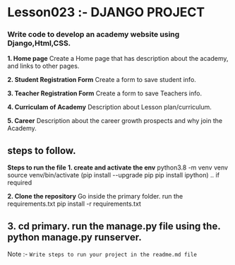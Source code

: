 # Lesson023 :- DJANGO PROJECT

### Write code to develop an academy website using Django,Html,CSS.

**1. Home page**
Create a Home page that has description about the academy, and links to other pages.

**2. Student Registration Form**
Create a form to save student info.

**3. Teacher Registration Form**
Create a form to save Teachers info.

**4. Curriculam of Academy**
Description about Lesson plan/curriculum.

**5. Career**
Description about the career growth prospects and why join the Academy.

## steps to follow.
**Steps to run the file**
**1. create and activate the env**
python3.8 -m venv venv
source venv/bin/activate
(pip install --upgrade pip
pip install ipython) .. if required

**2. Clone the repository**
Go inside the primary folder.
run the requirements.txt
pip install -r requirements.txt

**3. cd primary**.
run the manage.py file using the.
python manage.py runserver.
--------------
Note :-
`Write steps to run your project in the readme.md file`